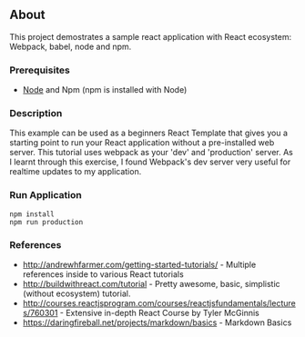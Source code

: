 ## About
This project demostrates a sample react application with React ecosystem: Webpack, babel, node and npm. 

### Prerequisites
+ [Node](https://nodejs.org/en/) and Npm (npm is installed with Node)

### Description
This example can be used as a beginners React Template that gives you a starting point to run your React application without a pre-installed web server. This tutorial uses webpack as your 'dev' and 'production' server. As I learnt through this exercise, I found Webpack's dev server very useful for realtime updates to my application. 

### Run Application 
````
npm install 
npm run production
````

### References 
+ http://andrewhfarmer.com/getting-started-tutorials/ - Multiple references inside to various React tutorials
+ http://buildwithreact.com/tutorial - Pretty awesome, basic, simplistic (without ecosystem) tutorial. 
+ http://courses.reactjsprogram.com/courses/reactjsfundamentals/lectures/760301 - Extensive in-depth React Course by Tyler McGinnis
+ https://daringfireball.net/projects/markdown/basics - Markdown Basics
